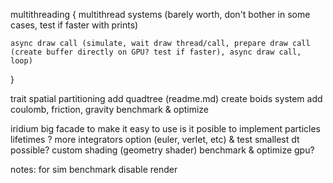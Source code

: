 multithreading {
	multithread systems (barely worth, don't bother in some cases, test if faster with prints)

	async draw call (simulate, wait draw thread/call, prepare draw call (create buffer directly on GPU? test if faster), async draw call, loop)
}

trait spatial partitioning
add quadtree (readme.md)
create boids system
add coulomb, friction, gravity
benchmark & optimize

iridium big facade to make it easy to use
is it posible to implement particles lifetimes ?
more integrators option (euler, verlet, etc) & test smallest dt possible?
custom shading (geometry shader)
benchmark & optimize gpu?

notes:
for sim benchmark disable render
